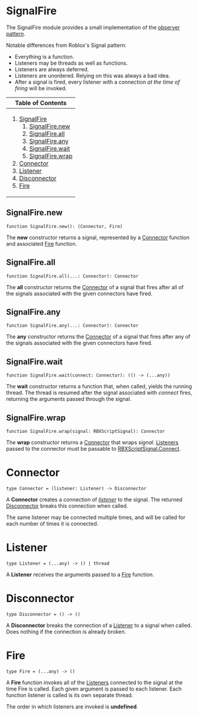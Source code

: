 # SignalFire
[SignalFire]: #user-content-signalfire

The SignalFire module provides a small implementation of the [observer
pattern][observer].

Notable differences from Roblox's Signal pattern:
- Everything is a function.
- Listeners may be threads as well as functions.
- Listeners are always deferred.
- Listeners are unordered. Relying on this was always a bad idea.
- After a signal is fired, every listener with a connection *at the time of
  firing* will be invoked.

[observer]: https://en.wikipedia.org/wiki/Observer_pattern

<table>
<thead><tr><th>Table of Contents</th></tr></thead>
<tbody><tr><td>

1. [SignalFire][SignalFire]
	1. [SignalFire.new][SignalFire.new]
	2. [SignalFire.all][SignalFire.all]
	3. [SignalFire.any][SignalFire.any]
	4. [SignalFire.wait][SignalFire.wait]
	5. [SignalFire.wrap][SignalFire.wrap]
2. [Connector][Connector]
3. [Listener][Listener]
4. [Disconnector][Disconnector]
5. [Fire][Fire]

</td></tr></tbody>
</table>

## SignalFire.new
[SignalFire.new]: #user-content-signalfirenew
```
function SignalFire.new(): (Connector, Fire)
```

The **new** constructor returns a signal, represented by a
[Connector][Connector] function and associated [Fire][Fire] function.

## SignalFire.all
[SignalFire.all]: #user-content-signalfireall
```
function SignalFire.all(...: Connector): Connector
```

The **all** constructor returns the [Connector][Connector] of a signal
that fires after all of the signals associated with the given connectors have
fired.

## SignalFire.any
[SignalFire.any]: #user-content-signalfireany
```
function SignalFire.any(...: Connector): Connector
```

The **any** constructor returns the [Connector][Connector] of a signal
that fires after any of the signals associated with the given connectors have
fired.

## SignalFire.wait
[SignalFire.wait]: #user-content-signalfirewait
```
function SignalFire.wait(connect: Connector): (() -> (...any))
```

The **wait** constructor returns a function that, when called, yields
the running thread. The thread is resumed after the signal associated with
*connect* fires, returning the arguments passed through the signal.

## SignalFire.wrap
[SignalFire.wrap]: #user-content-signalfirewrap
```
function SignalFire.wrap(signal: RBXScriptSignal): Connector
```

The **wrap** constructor returns a [Connector][Connector] that wraps
*signal*. [Listeners][Listener] passed to the connector must be passable to
[RBXScriptSignal.Connect][Connect].

[Connect]: https://developer.roblox.com/en-us/api-reference/datatype/RBXScriptSignal#functions

# Connector
[Connector]: #user-content-connector
```
type Connector = (listener: Listener) -> Disconnector
```

A **Connector** creates a connection of [*listener*][Listener] to the
signal. The returned [Disconnector][Disconnector] breaks this connection when
called.

The same listener may be connected multiple times, and will be called for
each number of times it is connected.

# Listener
[Listener]: #user-content-listener
```
type Listener = (...any) -> () | thread
```

A **Listener** receives the arguments passed to a [Fire][Fire] function.

# Disconnector
[Disconnector]: #user-content-disconnector
```
type Disconnector = () -> ()
```

A **Disconnector** breaks the connection of a [Listener][Listener] to a
signal when called. Does nothing if the connection is already broken.

# Fire
[Fire]: #user-content-fire
```
type Fire = (...any) -> ()
```

A **Fire** function invokes all of the [Listeners][Listener] connected
to the signal at the time Fire is called. Each given argument is passed to
each listener. Each function listener is called is its own separate thread.

The order in which listeners are invoked is **undefined**.

